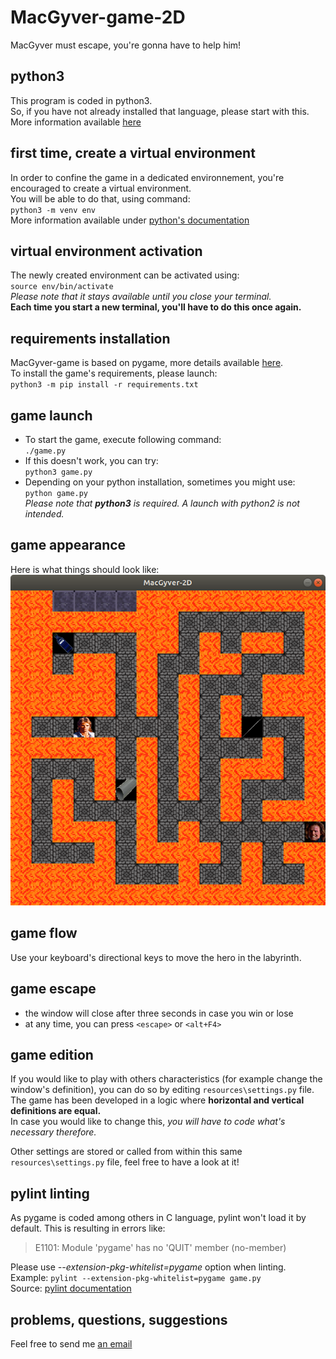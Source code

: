 # MacGyver-game-2D
MacGyver must escape, you're gonna have to help him!

## python3
This program is coded in python3.  
So, if you have not already installed that language, please start with this.  
More information available [here](https://wiki.python.org/moin/BeginnersGuide/Download "downloading and installing Python")

## first time, create a virtual environment
In order to confine the game in a dedicated environnement, you're encouraged to create a virtual environment.  
You will be able to do that, using command:  
    `python3 -m venv env`  
More information available under [python's documentation](https://packaging.python.org/tutorials/installing-packages/#creating-virtual-environments "creating virtual environments")

## virtual environment activation
The newly created environment can be activated using:  
    `source env/bin/activate`  
*Please note that it stays available until you close your terminal.*  
**Each time you start a new terminal, you'll have to do this once again.**

## requirements installation
MacGyver-game is based on pygame, more details available [here](https://www.pygame.org "pygame").  
To install the game's requirements, please launch:  
    `python3 -m pip install -r requirements.txt`

## game launch
* To start the game, execute following command:  
    `./game.py`  
* If this doesn't work, you can try:  
    `python3 game.py`  
* Depending on your python installation, sometimes you might use:  
    `python game.py`  
*Please note that **python3** is required. A launch with python2 is not intended.*

## game appearance
Here is what things should look like:  
![screnshot](resources/screenshot.png "game window")

## game flow
Use your keyboard's directional keys to move the hero in the labyrinth.

## game escape
* the window will close after three seconds in case you win or lose
* at any time, you can press `<escape>` or `<alt+F4>`

## game edition
If you would like to play with others characteristics (for example change the window's definition), you can do so by editing `resources\settings.py` file.  
The game has been developed in a logic where **horizontal and vertical definitions are equal.**  
In case you would like to change this, *you will have to code what's necessary therefore.*  

Other settings are stored or called from within this same `resources\settings.py` file, feel free to have a look at it!

## pylint linting
As pygame is coded among others in C language, pylint won't load it by default.
This is resulting in errors like: 
> E1101: Module 'pygame' has no 'QUIT' member (no-member)  
>
Please use _--extension-pkg-whitelist=pygame_ option when linting.  
Example: `pylint --extension-pkg-whitelist=pygame game.py`  
Source: [pylint documentation](https://docs.pylint.org/en/1.9/technical_reference/features.html#general-options "general options")

## problems, questions, suggestions
Feel free to send me [an email](mailto:52000851+hacker0uvert@users.noreply.github.com?subject=macgyver-game-2D "reach me out here")
